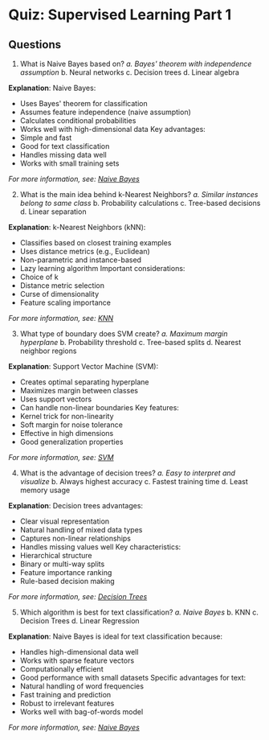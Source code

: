 # Quiz: Supervised Learning Part 1

## Questions

1. What is Naive Bayes based on?
   _a. Bayes' theorem with independence assumption_
   b. Neural networks
   c. Decision trees
   d. Linear algebra

**Explanation**: Naive Bayes:
- Uses Bayes' theorem for classification
- Assumes feature independence (naive assumption)
- Calculates conditional probabilities
- Works well with high-dimensional data
Key advantages:
- Simple and fast
- Good for text classification
- Handles missing data well
- Works with small training sets

*For more information, see: [Naive Bayes](../5.2-supervised-learning-1/naive-bayes.md)*

2. What is the main idea behind k-Nearest Neighbors?
   _a. Similar instances belong to same class_
   b. Probability calculations
   c. Tree-based decisions
   d. Linear separation

**Explanation**: k-Nearest Neighbors (kNN):
- Classifies based on closest training examples
- Uses distance metrics (e.g., Euclidean)
- Non-parametric and instance-based
- Lazy learning algorithm
Important considerations:
- Choice of k
- Distance metric selection
- Curse of dimensionality
- Feature scaling importance

*For more information, see: [KNN](../5.2-supervised-learning-1/knn.md)*

3. What type of boundary does SVM create?
   _a. Maximum margin hyperplane_
   b. Probability threshold
   c. Tree-based splits
   d. Nearest neighbor regions

**Explanation**: Support Vector Machine (SVM):
- Creates optimal separating hyperplane
- Maximizes margin between classes
- Uses support vectors
- Can handle non-linear boundaries
Key features:
- Kernel trick for non-linearity
- Soft margin for noise tolerance
- Effective in high dimensions
- Good generalization properties

*For more information, see: [SVM](../5.2-supervised-learning-1/svm.md)*

4. What is the advantage of decision trees?
   _a. Easy to interpret and visualize_
   b. Always highest accuracy
   c. Fastest training time
   d. Least memory usage

**Explanation**: Decision trees advantages:
- Clear visual representation
- Natural handling of mixed data types
- Captures non-linear relationships
- Handles missing values well
Key characteristics:
- Hierarchical structure
- Binary or multi-way splits
- Feature importance ranking
- Rule-based decision making

*For more information, see: [Decision Trees](../5.2-supervised-learning-1/decision-trees.md)*

5. Which algorithm is best for text classification?
   _a. Naive Bayes_
   b. KNN
   c. Decision Trees
   d. Linear Regression

**Explanation**: Naive Bayes is ideal for text classification because:
- Handles high-dimensional data well
- Works with sparse feature vectors
- Computationally efficient
- Good performance with small datasets
Specific advantages for text:
- Natural handling of word frequencies
- Fast training and prediction
- Robust to irrelevant features
- Works well with bag-of-words model

*For more information, see: [Naive Bayes](../5.2-supervised-learning-1/naive-bayes.md)*
